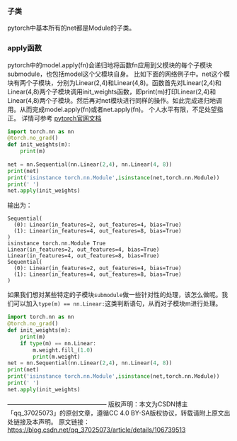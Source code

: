 ### 子类

pytorch中基本所有的net都是Module的子类。

### apply函数

pytorch中的model.apply(fn)会递归地将函数fn应用到父模块的每个子模块submodule，也包括model这个父模块自身。
比如下面的网络例子中。net这个模块有两个子模块，分别为Linear(2,4)和Linear(4,8)。函数首先对Linear(2,4)和Linear(4,8)两个子模块调用init_weights函数，即print(m)打印Linear(2,4)和Linear(4,8)两个子模块。然后再对net模块进行同样的操作。如此完成递归地调用。从而完成model.apply(fn)或者net.apply(fn)。
个人水平有限，不足处望指正。
详情可参考
[pytorch官网文档](https://pytorch.org/docs/stable/nn.html?highlight=module#torch.nn.Module)

```python
import torch.nn as nn
@torch.no_grad()
def init_weights(m):
    print(m)
    
net = nn.Sequential(nn.Linear(2,4), nn.Linear(4, 8))
print(net)
print('isinstance torch.nn.Module',isinstance(net,torch.nn.Module))
print(' ')
net.apply(init_weights)

```

输出为：

```
Sequential(
  (0): Linear(in_features=2, out_features=4, bias=True)
  (1): Linear(in_features=4, out_features=8, bias=True)
)
isinstance torch.nn.Module True
Linear(in_features=2, out_features=4, bias=True)
Linear(in_features=4, out_features=8, bias=True)
Sequential(
  (0): Linear(in_features=2, out_features=4, bias=True)
  (1): Linear(in_features=4, out_features=8, bias=True)
)

```

如果我们想对某些特定的子模块`submodule`做一些针对性的处理，该怎么做呢。我们可以加入`type(m) == nn.Linear:`这类判断语句，从而对子模块m进行处理。

```python
import torch.nn as nn
@torch.no_grad()
def init_weights(m):
    print(m)
    if type(m) == nn.Linear:
        m.weight.fill_(1.0)
        print(m.weight)
net = nn.Sequential(nn.Linear(2,4), nn.Linear(4, 8))
print(net)
print('isinstance torch.nn.Module',isinstance(net,torch.nn.Module))
print(' ')
net.apply(init_weights)

```



————————————————
版权声明：本文为CSDN博主「qq_37025073」的原创文章，遵循CC 4.0 BY-SA版权协议，转载请附上原文出处链接及本声明。
原文链接：https://blog.csdn.net/qq_37025073/article/details/106739513
